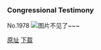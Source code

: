 ### Congressional Testimony
No.1978
![图片不见了~~~](https://imgs.xkcd.com/comics/congressional_testimony.png)

[原址](https://xkcd.com//1978) [下载](https://imgs.xkcd.com/comics/congressional_testimony.png)

